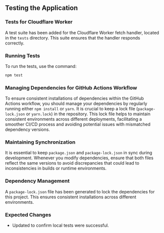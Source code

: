 ## Testing the Application

### Tests for Cloudflare Worker
A test suite has been added for the Cloudflare Worker fetch handler, located in the `tests` directory. This suite ensures that the handler responds correctly.

### Running Tests
To run the tests, use the command:
```bash
npm test
```

### Managing Dependencies for GitHub Actions Workflow
To ensure consistent installations of dependencies within the GitHub Actions workflow, you should manage your dependencies by regularly running either `npm install` or `yarn`. It is crucial to keep a lock file (`package-lock.json` or `yarn.lock`) in the repository. This lock file helps to maintain consistent environments across different deployments, facilitating a smoother CI/CD process and avoiding potential issues with mismatched dependency versions.

### Maintaining Synchronization
It is essential to keep `package.json` and `package-lock.json` in sync during development. Whenever you modify dependencies, ensure that both files reflect the same versions to avoid discrepancies that could lead to inconsistencies in builds or runtime environments.

### Dependency Management
A `package-lock.json` file has been generated to lock the dependencies for this project. This ensures consistent installations across different environments.

### Expected Changes
- Updated to confirm local tests were successful.